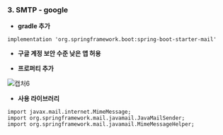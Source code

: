 ### 3. SMTP - google

- **gradle 추가**
```
implementation 'org.springframework.boot:spring-boot-starter-mail'
```

- **구글 계정 보안 수준 낮은 앱 허용**


- **프로퍼티 추가**

![캡처6](/uploads/2843eb1632a0dbdfb3121925d158f3cc/캡처6.PNG)

- **사용 라이브러리**
```
import javax.mail.internet.MimeMessage;
import org.springframework.mail.javamail.JavaMailSender;
import org.springframework.mail.javamail.MimeMessageHelper;
```

